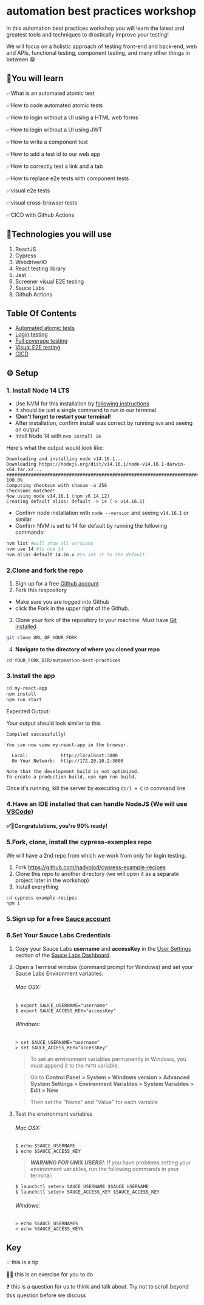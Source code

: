 # automation best practices workshop

In this automation best practices workshop you will learn the latest and greatest tools and techniques to drastically improve your testing!

We will focus on a holistic approach of testing front-end and back-end, web and APIs, functional testing, component testing, and many other things in between 😁

## 🧠You will learn

✅What is an automated atomic test 

✅How to code automated atomic tests

✅How to login without a UI using a HTML web forms 

✅How to login without a UI using JWT

✅How to write a component test 

✅How to add a test id to our web app

✅How to correctly test a link and a tab

✅How to replace e2e tests with component tests

✅visual e2e tests

✅visual cross-browser tests

✅CICD with Github Actions

## 🔧Technologies you will use

1. ReactJS
2. Cypress
3. WebdriverIO
4. React testing library
5. Jest
6. Screener visual E2E testing
7. Sauce Labs
8. Github Actions

## Table Of Contents

* [Automated atomic tests](./automated-atomic-tests/ATOMIC-TESTS.md)
* [Login testing](./login-testing/LOGINS.md)
* [Full coverage testing](./my-react-app/FULL-COVERAGE.md)
* [Visual E2E testing](./my-react-app/docs/VISUAL.md)
* [CICD](./my-react-app/docs/CICD.md)


## ⚙️ Setup

### 1. Install Node 14 LTS
  - Use NVM for this installation by [following instructions](https://github.com/nvm-sh/nvm#install--update-script)
   -  It should be just a single command to run in our terminal
   -  **!Don't forget to restart your terminal!**
  - After installation, confirm install was correct by running `nvm` and seeing an output
  - Intall Node 14 with `nvm install 14` 
  
  Here's what the output would look like:
  ```
  Downloading and installing node v14.16.1...
  Downloading https://nodejs.org/dist/v14.16.1/node-v14.16.1-darwin-x64.tar.xz...
  ######################################################################### 100.0%
  Computing checksum with shasum -a 256
  Checksums matched!
  Now using node v14.16.1 (npm v6.14.12)
  Creating default alias: default -> 14 (-> v14.16.1)
  ```
  
  * Confirm node installation with `node --version` and seeing `v14.16.1` or similar
  * Confirm NVM is set to 14 for default by running the following commands:

```bash
nvm list #will show all versions
nvm use 14 #to use 14
nvm alias default 14.16.x #to set it to the default
```



### 2.Clone and fork the repo
1. Sign up for a free [Github account](https://github.com/)
2. Fork this respository
 * Make sure you are logged into Github
 * click the Fork in the upper right of the Github.
3. Clone your fork of the repository to your machine. Must have [Git installed](https://git-scm.com/downloads)

```bash
git clone URL_OF_YOUR_FORK
```
4. **Navigate to the directory of where you cloned your repo**

`cd YOUR_FORK_DIR/automation-best-practices`

### 3.Install the app
```bash
cd my-react-app
npm install
npm run start
```

Expected Output:

Your output should look similar to this
```
Compiled successfully!

You can now view my-react-app in the browser.

  Local:            http://localhost:3000
  On Your Network:  http://172.20.10.2:3000

Note that the development build is not optimized.
To create a production build, use npm run build.
```

Once it's running, kill the server by executing `Ctrl + C` in command line

### 4.Have an IDE installed that can handle NodeJS (We will use [VSCode](https://code.visualstudio.com/Download))

#### ✅👏Congratulations, you're 90% ready!

### 5.Fork, clone, install the cypress-examples repo

We will have a 2nd repo from which we work from only for login testing.

1. Fork https://github.com/nadvolod/cypress-example-recipes
2. Clone this repo to another directory (we will open it as a separate project later in the workshop)
3. Install everything


```bash
cd cypress-example-recipes
npm i
```

### 5.Sign up for a free [Sauce account](https://saucelabs.com/sign-up)

### 6.Set Your Sauce Labs Credentials
1. Copy your Sauce Labs **username** and **accessKey** in the [User Settings](https://app.saucelabs.com/user-settings) section of the [Sauce Labs Dashboard](https://app.saucelabs.com/dashboard/builds).
2. Open a Terminal window (command prompt for Windows) and set your Sauce Labs Environment variables:   
   ###### Mac OSX:
   ```
   $ export SAUCE_USERNAME="username"
   $ export SAUCE_ACCESS_KEY="accessKey"
   ```
   ###### Windows:
   ```
   > set SAUCE_USERNAME="username"
   > set SAUCE_ACCESS_KEY="accessKey"
   ```
   > To set an environment variables permanently in Windows, you must append it to the `PATH` variable.
   
   > Go to **Control Panel > System > Windows version > Advanced System Settings > Environment Variables > System Variables > Edit > New**
   
   > Then set the "Name" and "Value" for each variable
   
9. Test the environment variables
    ###### Mac OSX:
    ```
    $ echo $SAUCE_USERNAME
    $ echo $SAUCE_ACCESS_KEY
    ```
    > ***WARNING FOR UNIX USERS!***:
    > If you have problems setting your environment variables, run the following commands in your terminal:
    ```
    $ launchctl setenv SAUCE_USERNAME $SAUCE_USERNAME
    $ launchctl setenv SAUCE_ACCESS_KEY $SAUCE_ACCESS_KEY
    ```
    ###### Windows:
    ```
    > echo %SAUCE_USERNAME%
    > echo %SAUCE_ACCESS_KEY%
    ```





## Key

💡 this is a tip

🏋️‍♀️ this is an exercise for you to do

❓ this is a question for us to think and talk about. Try not to scroll beyond this question before we discuss
